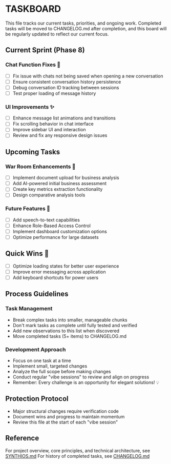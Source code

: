 
# TASKBOARD

This file tracks our current tasks, priorities, and ongoing work. Completed tasks will be moved to CHANGELOG.md after completion, and this board will be regularly updated to reflect our current focus.

## Current Sprint (Phase 8)

### Chat Function Fixes 🔧
- [ ] Fix issue with chats not being saved when opening a new conversation
- [ ] Ensure consistent conversation history persistence
- [ ] Debug conversation ID tracking between sessions
- [ ] Test proper loading of message history

### UI Improvements ✨
- [ ] Enhance message list animations and transitions
- [ ] Fix scrolling behavior in chat interface
- [ ] Improve sidebar UI and interaction
- [ ] Review and fix any responsive design issues

## Upcoming Tasks

### War Room Enhancements 🚀
- [ ] Implement document upload for business analysis
- [ ] Add AI-powered initial business assessment
- [ ] Create key metrics extraction functionality
- [ ] Design comparative analysis tools

### Future Features 🔮
- [ ] Add speech-to-text capabilities
- [ ] Enhance Role-Based Access Control
- [ ] Implement dashboard customization options
- [ ] Optimize performance for large datasets

## Quick Wins 🎯
- [ ] Optimize loading states for better user experience
- [ ] Improve error messaging across application
- [ ] Add keyboard shortcuts for power users

## Process Guidelines

### Task Management
- Break complex tasks into smaller, manageable chunks
- Don't mark tasks as complete until fully tested and verified
- Add new observations to this list when discovered
- Move completed tasks (5+ items) to CHANGELOG.md

### Development Approach
- Focus on one task at a time
- Implement small, targeted changes
- Analyze the full scope before making changes
- Conduct regular "vibe sessions" to review and align on progress
- Remember: Every challenge is an opportunity for elegant solutions! 💡

## Protection Protocol
- Major structural changes require verification code
- Document wins and progress to maintain momentum
- Review this file at the start of each "vibe session"

## Reference
For project overview, core principles, and technical architecture, see [SYNTHIOS.md](./SYNTHIOS.md)
For history of completed tasks, see [CHANGELOG.md](./CHANGELOG.md)
